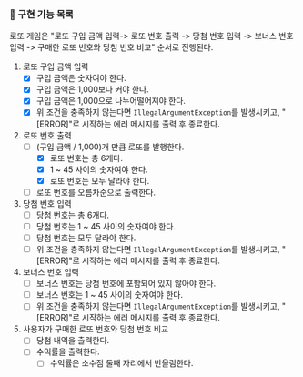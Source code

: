 ### 📜 구현 기능 목록
로또 게임은 "로또 구입 금액 입력-> 로또 번호 출력 -> 당첨 번호 입력 -> 보너스 번호 입력 -> 구매한 로또 번호와 당첨 번호 비교" 순서로 진행된다.

1. 로또 구입 금액 입력
   - [x] 구입 금액은 숫자여야 한다.
   - [x] 구입 금액은 1,000보다 커야 한다.
   - [x] 구입 금액은 1,000으로 나누어떨어져야 한다.
   - [x] 위 조건을 충족하지 않는다면 `IllegalArgumentException`를 발생시키고, "[ERROR]"로 시작하는 에러 메시지를 출력 후 종료한다.

2. 로또 번호 출력
   - [ ] (구입 금액 / 1,000)개 만큼 로또를 발행한다.
      - [x] 로또 번호는 총 6개다.
      - [x] 1 ~ 45 사이의 숫자여야 한다.
      - [x] 로또 번호는 모두 달라야 한다.
   - [ ] 로또 번호를 오름차순으로 출력한다.

3. 당첨 번호 입력
   - [ ] 당첨 번호는 총 6개다.
   - [ ] 당첨 번호는 1 ~ 45 사이의 숫자여야 한다.
   - [ ] 당첨 번호는 모두 달라야 한다.
   - [ ] 위 조건을 충족하지 않는다면 `IllegalArgumentException`를 발생시키고, "[ERROR]"로 시작하는 에러 메시지를 출력 후 종료한다.

4. 보너스 번호 입력
   - [ ] 보너스 번호는 당첨 번호에 포함되어 있지 않아야 한다.
   - [ ] 보너스 번호는 1 ~ 45 사이의 숫자여야 한다.
   - [ ] 위 조건을 충족하지 않는다면 `IllegalArgumentException`를 발생시키고, "[ERROR]"로 시작하는 에러 메시지를 출력 후 종료한다.

5. 사용자가 구매한 로또 번호와 당첨 번호 비교
   - [ ] 당첨 내역을 출력한다.
   - [ ] 수익률을 출력한다.
      - [ ] 수익률은 소수점 둘째 자리에서 반올림한다.
